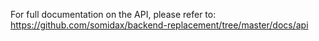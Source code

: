 For full documentation on the API, please refer to: https://github.com/somidax/backend-replacement/tree/master/docs/api
